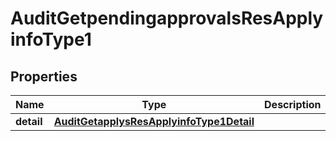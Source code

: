 # AuditGetpendingapprovalsResApplyinfoType1

## Properties
Name | Type | Description | Notes
------------ | ------------- | ------------- | -------------
**detail** | [**AuditGetapplysResApplyinfoType1Detail**](AuditGetapplysResApplyinfoType1Detail.md) |  |  [optional]
